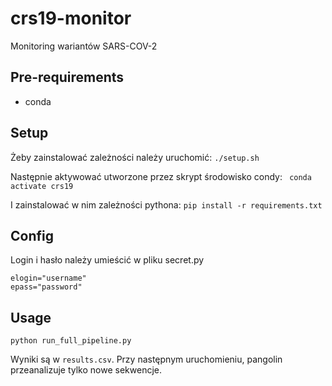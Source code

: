 # crs19-monitor
Monitoring wariantów SARS-COV-2
## Pre-requirements

* conda
## Setup

Żeby zainstalować zależności należy uruchomić:
``` ./setup.sh ```

Następnie aktywować utworzone przez skrypt środowisko condy:
``` conda activate crs19```

I zainstalować w nim zależności pythona:
```pip install -r requirements.txt```
## Config
Login i hasło należy umieścić w pliku secret.py
```
elogin="username"
epass="password"
```
## Usage

```python run_full_pipeline.py```

Wyniki są w `results.csv`.
Przy następnym uruchomieniu, pangolin przeanalizuje tylko nowe sekwencje.